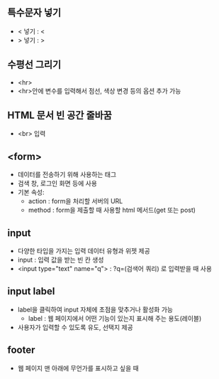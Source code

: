 ## 특수문자 넣기

- \< 넣기 : &#60;
- \> 넣기 : &#62;

## 수평선 그리기

- \<hr>
- \<hr>안에 변수를 입력해서 점선, 색상 변경 등의 옵션 추가 가능

## HTML 문서 빈 공간 줄바꿈

- \<br> 입력

## \<form>

- 데이터를 전송하기 위해 사용하는 태그
- 검색 창, 로그인 화면 등에 사용
- 기본 속성:
  - action : form을 처리할 서버의 URL
  - method : form을 제출할 때 사용할 html 메서드(get 또는 post)

## input

- 다양한 타입을 가지는 입력 데이터 유형과 위젯 제공
-  input : 입력 값을 받는 빈 칸 생성
- \<input type="text" name="q"> : ?q=(검색어 쿼리) 로 입력받을 때 사용

## input label

- label을 클릭하여 input 자체에 초점을 맞추거나 활성화 가능
  -  label : 웹 페이지에서 어떤 기능이 있는지 표시해 주는 용도(레이블)
- 사용자가 입력할 수 있도록 유도, 선택지 제공

## footer

- 웹 페이지 맨 아래에 무언가를 표시하고 싶을 때